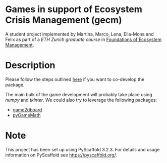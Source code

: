 **G**ames in support of **E**cosystem **C**risis **M**anagement (gecm)
======================================================================

A student project implemented by Martina, Marco, Lena, Ella-Mona and Felix as 
part of a *ETH Zurich graduate course* in [Foundations of Ecosystem Management](https://ecology.ethz.ch/education/master-courses/foundations-of-ecosystem-management.html).

Description
===========

Please follow the steps outlined [here](https://pypi.org/project/PyScaffold) if you want to co-develop the package.

The main bulk of the game development will probably take place using *numpy* and *tkinter*.
We could also try to leverage the following packages:

- [game2dboard](https://pypi.org/project/game2dboard)
- [pyGameMath](https://github.com/AlexMarinescu/pyGameMath)


Note
====

This project has been set up using PyScaffold 3.2.3. For details and usage
information on PyScaffold see https://pyscaffold.org/.
